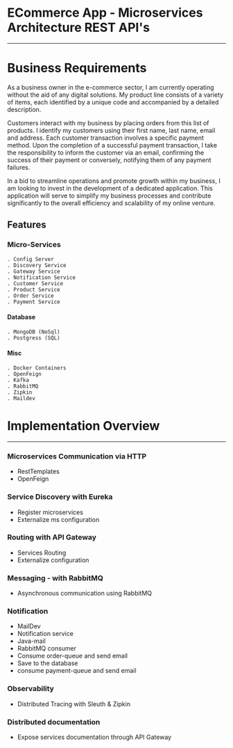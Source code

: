 # ECommerce App - Microservices Architecture REST API's

---

Business Requirements
===========================

As a business owner in the e-commerce sector, I am currently operating without the aid of any digital solutions.
My product line consists of a variety of items, each identified by a unique code and accompanied by a detailed description.

Customers interact with my business by placing orders from this list of products.
I identify my customers using their first name, last name, email and address.
Each customer transaction involves a specific payment method.
Upon the completion of a successful payment transaction, I take the responsibility to inform the customer via an email, confirming
the success of their payment or conversely, notifying them of any payment failures.

In a bid to streamline operations and promote growth within my business, I am looking to invest in the development of a dedicated application.
This application will serve to simplify my business processes and contribute significantly to the overall efficiency and scalability of my online venture.

## Features
### Micro-Services
    . Config Server
    . Discovery Service
    . Gateway Service
    . Notification Service
    . Customer Service
    . Product Service
    . Order Service
    . Payment Service
#### Database
    . MongoDB (NoSql)
    . Postgress (SQL)
#### Misc
    . Docker Containers
    . OpenFeign
    . Kafka
    . RabbitMQ
    . Zipkin
    . Maildev

# Implementation Overview

---
### Microservices Communication via HTTP
- RestTemplates
- OpenFeign

### Service Discovery with Eureka
- Register microservices
- Externalize ms configuration

###  Routing with API Gateway
- Services Routing
- Externalize configuration

### Messaging - with RabbitMQ 
- Asynchronous communication using RabbitMQ

### Notification
- MailDev 
- Notification service
- Java-mail
- RabbitMQ consumer
- Consume order-queue and send email
- Save to the database
- consume payment-queue and send email

### Observability 
- Distributed Tracing with Sleuth & Zipkin

### Distributed documentation
- Expose services documentation through API Gateway